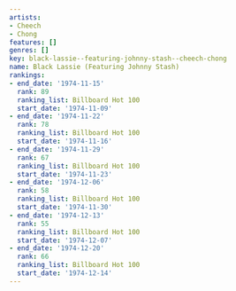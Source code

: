 ```yaml
---
artists:
- Cheech
- Chong
features: []
genres: []
key: black-lassie--featuring-johnny-stash--cheech-chong
name: Black Lassie (Featuring Johnny Stash)
rankings:
- end_date: '1974-11-15'
  rank: 89
  ranking_list: Billboard Hot 100
  start_date: '1974-11-09'
- end_date: '1974-11-22'
  rank: 78
  ranking_list: Billboard Hot 100
  start_date: '1974-11-16'
- end_date: '1974-11-29'
  rank: 67
  ranking_list: Billboard Hot 100
  start_date: '1974-11-23'
- end_date: '1974-12-06'
  rank: 58
  ranking_list: Billboard Hot 100
  start_date: '1974-11-30'
- end_date: '1974-12-13'
  rank: 55
  ranking_list: Billboard Hot 100
  start_date: '1974-12-07'
- end_date: '1974-12-20'
  rank: 66
  ranking_list: Billboard Hot 100
  start_date: '1974-12-14'
---
```


